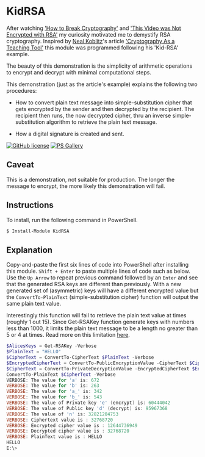 # KidRSA

After watching ['How to Break Cryptography'](https://www.youtube.com/watch?v=12Q3Mrh03Gk) and ['This Video was Not Encrypted with RSA'](https://www.youtube.com/watch?v=4Tb1q8dSIlI) my curiosity motivated me to demystify RSA cryptography.  Inspired by [Neal Koblitz](https://sites.math.washington.edu/~koblitz/)'s article ['Cryptography As a Teaching Tool'](https://sites.math.washington.edu/~koblitz/crlogia.html) this module was programmed following his 'Kid-RSA' example.

The beauty of this demonstration is the simplicity of arithmetic operations to encrypt and decrypt with minimal computational steps.

This demonstration (just as the article's example) explains the following two procedures:

* How to convert plain text message into simple-substitution cipher that gets encrypted by the sender and then decrypted by the recipient.  The recipient then runs, the now decrypted cipher, thru an inverse simple-substitution algorithm to retrieve the plain text message.

* How a digital signature is created and sent.

[![GitHub license](https://img.shields.io/badge/license-MIT-blue.svg)](https://github.com/marckassay/KidRSA/blob/master/LICENSE)  [![PS Gallery](https://img.shields.io/badge/install-PS%20Gallery-blue.svg)](https://www.powershellgallery.com/packages/KidRSA/)

## Caveat

This is a demonstration, not suitable for production.  The longer the message to encrypt, the more likely this demonstration will fail.

## Instructions

To install, run the following command in PowerShell.

```powershell
$ Install-Module KidRSA
```

## Explanation

Copy-and-paste the first six lines of code into PowerShell after installing this module.  `Shift + Enter` to paste multiple lines of code such as below.  Use the `Up Arrow` to repeat previous command followed by an `Enter` and see that the generated RSA keys are different than previously.  With a new generated set of (asymmetric) keys will have a different encrypted value but the `ConvertTo-PlainText` (simple-substitution cipher) function will output the same plain text value.

Interestingly this function will fail to retrieve the plain text value at times (roughly 1 out 15).  Since Get-RSAKey function generate keys with numbers less than 1000, it limits the plain text message to be a length no greater than 5 or 4 at times.  Read more on this limitation [here](https://en.wikipedia.org/wiki/Key_size).

```powershell
$AlicesKeys = Get-RSAKey -Verbose
$PlainText = "HELLO"
$CipherText = ConvertTo-CipherText $PlainText -Verbose
$EncryptedCipherText = ConvertTo-PublicEncryptionValue -CipherText $CipherText -PublicKey $AlicesKeys.e -N $AlicesKeys.n -Verbose
$CipherText = ConvertTo-PrivateDecryptionValue -EncryptedCipherText $EncryptedCipherText -PrivateKey $AlicesKeys.d -N $AlicesKeys.n -Verbose
ConvertTo-PlainText $CipherText -Verbose
VERBOSE: The value for 'a' is: 672
VERBOSE: The value for 'b' is: 263
VERBOSE: The value for 'a_' is: 342
VERBOSE: The value for 'b_' is: 543
VERBOSE: The value of Private key 'e' (encrypt) is: 60444042
VERBOSE: The value of Public key 'd' (decrypt) is: 95967368
VERBOSE: The value of 'n' is: 32821204753
VERBOSE: Ciphertext value is : 32768720
VERBOSE: Encrypted cipher value is : 12644736949
VERBOSE: Decrypted cipher value is : 32768720
VERBOSE: PlainText value is : HELLO
HELLO
E:\>
```